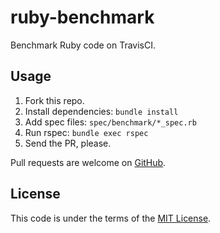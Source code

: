 # ruby-benchmark

Benchmark Ruby code on TravisCI.

## Usage

1. Fork this repo.
2. Install dependencies: `bundle install`
3. Add spec files: `spec/benchmark/*_spec.rb`
4. Run rspec: `bundle exec rspec`
5. Send the PR, please.

Pull requests are welcome on [GitHub](https://github.com/yhirano55/ruby-benchmark).

## License

This code is under the terms of the [MIT License](http://opensource.org/licenses/MIT).
